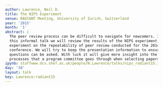 ```yaml
---
author: Lawrence, Neil D.
title: The NIPS Experiment
venue: RADIANT Meeting, University of Zurich, Switzerland
year: '2015'
month: '1'
abstract: |
  The peer review process can be difficult to navigate for newcomers. In
  this informal talk we will review the results of the NIPS experiment, an
  experiment on the repeatability of peer review conducted for the 2014
  conference. We will try to keep the presentation information to ensure
  questions can be asked. With luck it will give more insight into the
  processes that a program committee goes through when selecting papers.
ipynb: staffwww.dcs.shef.ac.uk/people/N.Lawrence/talks/nips_radiant15.ipynb
day: '30'
layout: talk
key: Lawrence:radiant15
---
```

